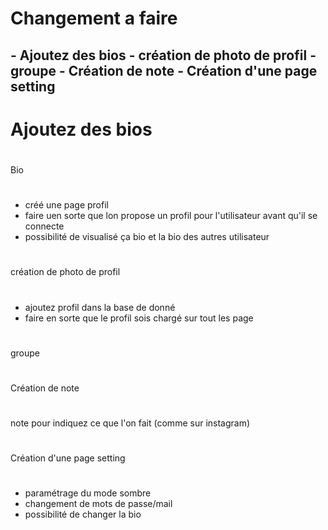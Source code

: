 #
<h1>
Changement a faire 
</h1>

<h2>
- Ajoutez des bios
- création de photo de profil
- groupe
- Création de note
- Création d'une page setting
</h2>

#


###
<h1>
Ajoutez des bios
</h1>

###

#
Bio
#
- créé une page profil
- faire uen sorte que lon propose un profil pour l'utilisateur avant qu'il se connecte
- possibilité de visualisé ça bio et la bio des autres utilisateur
#

#
création de photo de profil
#

###
- ajoutez profil dans la base de donné
- faire en sorte que le profil sois chargé sur tout les page
###


#
groupe 
#

#
Création de note
#
###
note pour indiquez ce que l'on fait (comme sur instagram)
###


#
Création d'une page setting
#
###
- paramétrage du mode sombre 
- changement de mots de passe/mail
- possibilité de changer la bio 
###